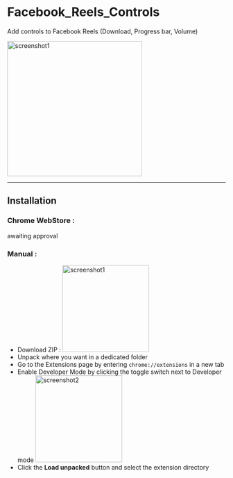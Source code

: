 # Facebook_Reels_Controls
Add controls to Facebook Reels (Download, Progress bar, Volume)


<img width="311" alt="screenshot1" src="https://github.com/user-attachments/assets/68370823-c7d8-4699-b49c-a4807261f0a4" />

---

## Installation

### Chrome WebStore : 
awaiting approval


### Manual :
- Download ZIP : <img width="200" alt="screenshot1" src="https://github.com/user-attachments/assets/748a9885-67e9-4389-a886-64b95fba3afb" />
- Unpack where you want in a dedicated folder
- Go to the Extensions page by entering `chrome://extensions` in a new tab
- Enable Developer Mode by clicking the toggle switch next to Developer mode <img width="200" alt="screenshot2" src="https://github.com/user-attachments/assets/15208e85-1950-4ea9-9350-4878d42444ca" />
- Click the **Load unpacked** button and select the extension directory 


